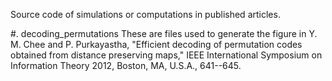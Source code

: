 Source code of simulations or computations in published articles.

#. decoding\_permutations
    These are files used to generate the figure in
    Y. M. Chee and P. Purkayastha, "Efficient decoding of permutation codes
    obtained from distance preserving maps," IEEE International Symposium on
    Information Theory 2012, Boston, MA, U.S.A., 641--645.

